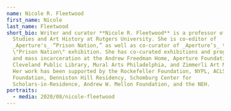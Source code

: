 ```yaml
---
name: Nicole R. Fleetwood
first_name: Nicole
last_name: Fleetwood
short_bio: Writer and curator **Nicole R. Fleetwood** is a professor of American
  Studies and Art History at Rutgers University. She is co-editor of
  _Aperture's_ “Prison Nation,” as well as co-curator of _Aperture’s_ touring
  \"Prison Nation\" exhibition. She has co-curated exhibitions and programs on art
  and mass incarceration at the Andrew Freedman Home, Aperture Foundation,
  Cleveland Public Library, Mural Arts Philadelphia, and Zimmerli Art Museum.
  Her work has been supported by the Rockefeller Foundation, NYPL, ACLS, Whiting
  Foundation, Denniston Hill Residency, Schomburg Center for
  Scholars-in-Residence, Andrew W. Mellon Foundation, and the NEH.
portraits:
  - media: 2020/08/nicole-fleetwood
---
```

